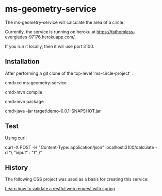 ms-geometry-service
===========================================

The ms-geometry-service will calculate the area of a circle.

Currently, the service is running on heroku at https://fathomless-everglades-97176.herokuapp.com/.

If you run it locally, then it will use port 3100.

## Installation

After performing a git clone of the top-level 'ms-circle-project' :

cmd>cd ms-geometry-service

cmd>mvn compile

cmd>mvn package

cmd>java -jar target\demo-0.0.1-SNAPSHOT.jar

## Test

Using curl:

curl -X POST -H "Content-Type: application/json" localhost:3100/calculate -d "{ \"input\" : \"1\" }"

## History

The following OSS project was used as a basis for creating this service:

[Learn how to validate a restful web request with spring](http://www.leveluplunch.com/java/tutorials/017-validate-spring-rest-webservice-request/)
